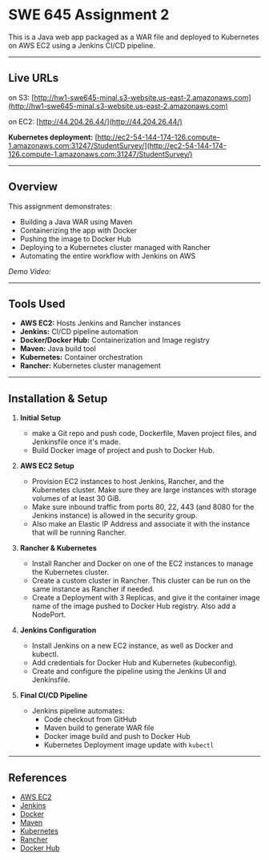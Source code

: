 # SWE 645 Assignment 2

This is a Java web app packaged as a WAR file and deployed to Kubernetes on AWS EC2 using a Jenkins CI/CD pipeline.

---

## Live URLs

on S3: [http://hw1-swe645-minal.s3-website.us-east-2.amazonaws.com](http://hw1-swe645-minal.s3-website.us-east-2.amazonaws.com)

on EC2: [http://44.204.26.44/](http://44.204.26.44/)

**Kubernetes deployment:** [http://ec2-54-144-174-126.compute-1.amazonaws.com:31247/StudentSurvey/](http://ec2-54-144-174-126.compute-1.amazonaws.com:31247/StudentSurvey/)

---

## Overview

This assignment demonstrates:

- Building a Java WAR using Maven
- Containerizing the app with Docker
- Pushing the image to Docker Hub
- Deploying to a Kubernetes cluster managed with Rancher
- Automating the entire workflow with Jenkins on AWS

_Demo Video:_ 

---

## Tools Used

- **AWS EC2:** Hosts Jenkins and Rancher instances
- **Jenkins:** CI/CD pipeline automation
- **Docker/Docker Hub:** Containerization and Image registry
- **Maven:** Java build tool
- **Kubernetes:** Container orchestration
- **Rancher:** Kubernetes cluster management

---

## Installation & Setup


1. **Initial Setup**
   - make a Git repo and push code, Dockerfile, Maven project files, and Jenkinsfile once it's made.
   - Build Docker image of project and push to Docker Hub.
  
2. **AWS EC2 Setup**
   - Provision EC2 instances to host Jenkins, Rancher, and the Kubernetes cluster. Make sure they are large instances with storage volumes of at least 30 GiB.
   - Make sure inbound traffic from ports 80, 22, 443 (and 8080 for the Jenkins instance) is allowed in the security group.
   - Also make an Elastic IP Address and associate it with the instance that will be running Rancher.

3. **Rancher & Kubernetes**
   - Install Rancher and Docker on one of the EC2 instances to manage the Kubernetes cluster.
   - Create a custom cluster in Rancher. This cluster can be run on the same instance as Rancher if needed.
   - Create a Deployment with 3 Replicas, and give it the container image name of the image pushed to Docker Hub registry. Also add a NodePort.

4. **Jenkins Configuration**
   - Install Jenkins on a new EC2 instance, as well as Docker and kubectl.
   - Add credentials for Docker Hub and Kubernetes (kubeconfig).
   - Create and configure the pipeline using the Jenkins UI and Jenkinsfile.

5. **Final CI/CD Pipeline**
   - Jenkins pipeline automates:
     - Code checkout from GitHub
     - Maven build to generate WAR file
     - Docker image build and push to Docker Hub
     - Kubernetes Deployment image update with `kubectl`
    
  
---

## References

- [AWS EC2](https://aws.amazon.com/ec2/)
- [Jenkins](https://www.jenkins.io/)
- [Docker](https://www.docker.com/)
- [Maven](https://maven.apache.org/)
- [Kubernetes](https://kubernetes.io/)
- [Rancher](https://rancher.com/)
- [Docker Hub](https://hub.docker.com/)
